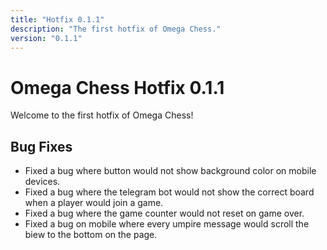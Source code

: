 ```yaml
---
title: "Hotfix 0.1.1"
description: "The first hotfix of Omega Chess."
version: "0.1.1"
---
```


# Omega Chess Hotfix 0.1.1

Welcome to the first hotfix of Omega Chess!

## Bug Fixes

-   Fixed a bug where button would not show background color on mobile devices.
-   Fixed a bug where the telegram bot would not show the correct board when a player would join a game.
-   Fixed a bug where the game counter would not reset on game over.
-   Fixed a bug on mobile where every umpire message would scroll the biew to the bottom on the page.
